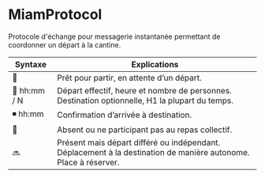 # MiamProtocol
Protocole d'échange pour messagerie instantanée permettant de coordonner un départ à la cantine.

| Syntaxe     | Explications |
|-------------|--------------|
| 🔸           | Prêt pour partir, en attente d’un départ. |
| 🔹 hh:mm / N | Départ effectif, heure et nombre de personnes. Destination optionnelle, H1 la plupart du temps. |
| ◾️ hh:mm     | Confirmation d’arrivée à destination. |
| 🔻           | Absent ou ne participant pas au repas collectif. |
| 🔜           |Présent mais départ différé ou indépendant. Déplacement à la destination de manière autonome. Place à réserver. |


